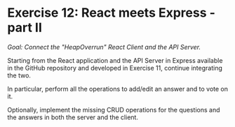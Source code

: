 # Exercise 12: React meets Express - part II

_Goal: Connect the "HeapOverrun" React Client and the API Server._

Starting from the React application and the API Server in Express available in the GitHub repository and developed in Exercise 11, continue integrating the two.

In particular, perform all the operations to add/edit an answer and to vote on it.

Optionally, implement the missing CRUD operations for the questions and the answers in both the server and the client.
